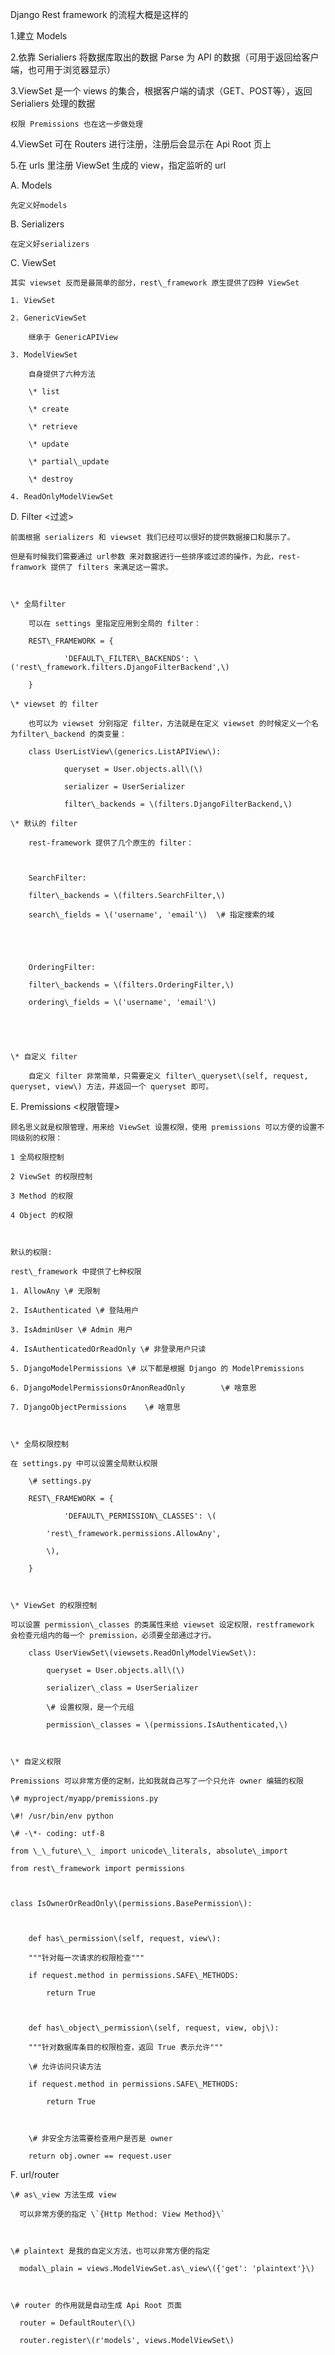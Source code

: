 Django Rest framework 的流程大概是这样的

1.建立 Models

2.依靠 Serialiers 将数据库取出的数据 Parse 为 API 的数据（可用于返回给客户端，也可用于浏览器显示）

3.ViewSet 是一个 views 的集合，根据客户端的请求（GET、POST等），返回 Serialiers 处理的数据

```
权限 Premissions 也在这一步做处理
```

4.ViewSet 可在 Routers 进行注册，注册后会显示在 Api Root 页上

5.在 urls 里注册 ViewSet 生成的 view，指定监听的 url

A. Models

```
先定义好models
```

B. Serializers

```
在定义好serializers
```

C. ViewSet

```
其实 viewset 反而是最简单的部分，rest\_framework 原生提供了四种 ViewSet

1. ViewSet

2. GenericViewSet

    继承于 GenericAPIView

3. ModelViewSet

    自身提供了六种方法

    \* list

    \* create

    \* retrieve

    \* update

    \* partial\_update

    \* destroy

4. ReadOnlyModelViewSet
```

D. Filter &lt;过滤&gt;

```
前面根据 serializers 和 viewset 我们已经可以很好的提供数据接口和展示了。

但是有时候我们需要通过 url参数 来对数据进行一些排序或过滤的操作，为此，rest-framwork 提供了 filters 来满足这一需求。



\* 全局filter

    可以在 settings 里指定应用到全局的 filter：

    REST\_FRAMEWORK = {

            'DEFAULT\_FILTER\_BACKENDS': \('rest\_framework.filters.DjangoFilterBackend',\)

    }

\* viewset 的 filter

    也可以为 viewset 分别指定 filter，方法就是在定义 viewset 的时候定义一个名为filter\_backend 的类变量：

    class UserListView\(generics.ListAPIView\):

            queryset = User.objects.all\(\)

            serializer = UserSerializer

            filter\_backends = \(filters.DjangoFilterBackend,\)

\* 默认的 filter

    rest-framework 提供了几个原生的 filter：



    SearchFilter:

    filter\_backends = \(filters.SearchFilter,\)

    search\_fields = \('username', 'email'\)  \# 指定搜索的域





    OrderingFilter:

    filter\_backends = \(filters.OrderingFilter,\)

    ordering\_fields = \('username', 'email'\)





\* 自定义 filter

    自定义 filter 非常简单，只需要定义 filter\_queryset\(self, request, queryset, view\) 方法，并返回一个 queryset 即可。
```

E. Premissions &lt;权限管理&gt;

```
顾名思义就是权限管理，用来给 ViewSet 设置权限，使用 premissions 可以方便的设置不同级别的权限：

1 全局权限控制

2 ViewSet 的权限控制

3 Method 的权限

4 Object 的权限



默认的权限:

rest\_framework 中提供了七种权限

1. AllowAny \# 无限制

2. IsAuthenticated \# 登陆用户

3. IsAdminUser \# Admin 用户

4. IsAuthenticatedOrReadOnly \# 非登录用户只读

5. DjangoModelPermissions \# 以下都是根据 Django 的 ModelPremissions

6. DjangoModelPermissionsOrAnonReadOnly        \# 啥意思

7. DjangoObjectPermissions    \# 啥意思



\* 全局权限控制

在 settings.py 中可以设置全局默认权限

    \# settings.py

    REST\_FRAMEWORK = {

            'DEFAULT\_PERMISSION\_CLASSES': \(

        'rest\_framework.permissions.AllowAny',

        \),

    }



\* ViewSet 的权限控制

可以设置 permission\_classes 的类属性来给 viewset 设定权限，restframework 会检查元组内的每一个 premission，必须要全部通过才行。

    class UserViewSet\(viewsets.ReadOnlyModelViewSet\):

        queryset = User.objects.all\(\)

        serializer\_class = UserSerializer

        \# 设置权限，是一个元组

        permission\_classes = \(permissions.IsAuthenticated,\)



\* 自定义权限

Premissions 可以非常方便的定制，比如我就自己写了一个只允许 owner 编辑的权限

\# myproject/myapp/premissions.py

\#! /usr/bin/env python

\# -\*- coding: utf-8

from \_\_future\_\_ import unicode\_literals, absolute\_import

from rest\_framework import permissions



class IsOwnerOrReadOnly\(permissions.BasePermission\):



    def has\_permission\(self, request, view\):

    """针对每一次请求的权限检查"""

    if request.method in permissions.SAFE\_METHODS:

        return True



    def has\_object\_permission\(self, request, view, obj\):

    """针对数据库条目的权限检查，返回 True 表示允许"""

    \# 允许访问只读方法

    if request.method in permissions.SAFE\_METHODS:

        return True



    \# 非安全方法需要检查用户是否是 owner

    return obj.owner == request.user
```

F. url/router

    \# as\_view 方法生成 view

      可以非常方便的指定 \`{Http Method: View Method}\`



    \# plaintext 是我的自定义方法，也可以非常方便的指定

      modal\_plain = views.ModelViewSet.as\_view\({'get': 'plaintext'}\)



    \# router 的作用就是自动生成 Api Root 页面

      router = DefaultRouter\(\)

      router.register\(r'models', views.ModelViewSet\)



